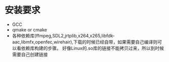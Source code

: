# 安装要求 

* GCC
* qmake or cmake
* 各种依赖库(ffmpeg,SDL2,jrtplib,x264,x265,libfdk-aac,libmfx,openfec,wirehair),下载的时候已经自带，如果需要自己编译则可以看依赖库构建的步骤。 好像Linux的.so库的链接不能拷贝过来，所以到时候需要自己创建链接